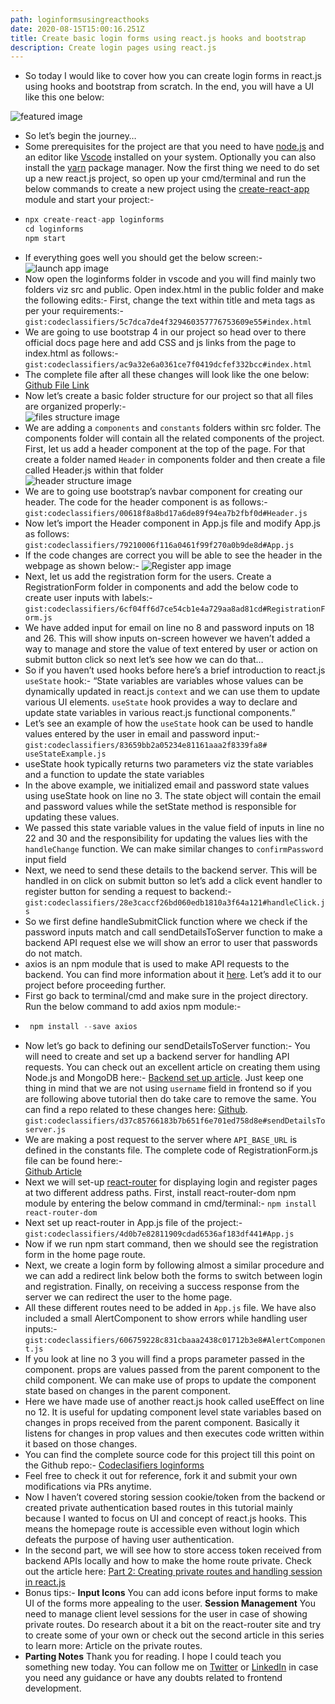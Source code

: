 ```yaml
---
path: loginformsusingreacthooks
date: 2020-08-15T15:00:16.251Z
title: Create basic login forms using react.js hooks and bootstrap
description: Create login pages using react.js
---
```

* So today I would like to cover how you can create login forms in react.js using hooks and bootstrap from scratch. In the end, you will have a UI like this one below:

![featured image](https://res.cloudinary.com/dk22rcdch/image/upload/v1597338639/Blogimages/1_screen3_pahzhf.png "Featured image")

* So let’s begin the journey…
* Some prerequisites for the project are that you need to have [node.js](https://nodejs.org/en/) and an editor like [Vscode](https://code.visualstudio.com/) installed on your system. Optionally you can also install the [yarn](https://classic.yarnpkg.com/en/docs/install) package manager. Now the first thing we need to do set up a new react.js project, so open up your cmd/terminal and run the below commands to create a new project using the [create-react-app](https://github.com/facebook/create-react-app) module and start your project:-
* ```javascript
  npx create-react-app loginforms
  cd loginforms
  npm start
  ```
* If everything goes well you should get the below screen:-
  ![launch app image](https://res.cloudinary.com/dk22rcdch/image/upload/v1597504249/Blogimages/1_fS_ANudeXp3j18tHYv3JdA_b2on9i.png "App Launch image")
* Now open the loginforms folder in vscode and you will find mainly two folders viz src and public. Open index.html in the public folder and make the following edits:-
   First, change the text within title and meta tags as per your requirements:-
  `gist:codeclassifiers/5c7dca7de4f329460357776753609e55#index.html`
* We are going to use bootstrap 4 in our project so head over to there official docs page here and add CSS and js links from the page to index.html as follows:-
  `gist:codeclassifiers/ac9a32e6a0361ce7f0419dcfef332bcc#index.html`
* The complete file after all these changes will look like the one below:
  [Github File Link](https://github.com/codeclassifiers/loginforms/blob/master/public/index.html)
* Now let’s create a basic folder structure for our project so that all files are organized properly:-\
  ![files structure image](https://res.cloudinary.com/dk22rcdch/image/upload/v1597504688/Blogimages/1_Wzx62ntOX7_75f58AA1Zgg_cfprvx.png "File Structure image")
* We are adding a `components` and `constants` folders within src folder. The components folder will contain all the related components of the project. First, let us add a header component at the top of the page.
    For that create a folder named `Header` in components folder and then create a file called Header.js within that folder\
  ![header structure image](https://res.cloudinary.com/dk22rcdch/image/upload/v1597504810/Blogimages/1_WxoZDD0zWDocRIvf-oCxug_aqdlhj.png "Header Structure image")
* We are to going use bootstrap’s navbar component for creating our header. The code for the header component is as follows:- 
  `gist:codeclassifiers/00618f8a8bd17a6de89f94ea7b2fbf0d#Header.js`
* Now let’s import the Header component in App.js file and modify App.js as follows:
    `gist:codeclassifiers/79210006f116a0461f99f270a0b9de8d#App.js`
* If the code changes are correct you will be able to see the header in the webpage as shown below:- 
  ![Register app image](https://res.cloudinary.com/dk22rcdch/image/upload/v1597505075/Blogimages/1_WezyWkBnv84UDfko3oo9aw_ekbd5l.png "Register App image")  
* Next, let us add the registration form for the users. Create a RegistrationForm folder in components and add the below code to create user inputs with labels:-
  `gist:codeclassifiers/6cf04ff6d7ce54cb1e4a729aa8ad81cd#RegistrationForm.js`  
* We have added input for email on line no 8 and password inputs on 18 and 26. This will show inputs on-screen however we haven’t added a way to manage and store the value of text entered by user or action on submit button click so next let’s see how we can do that…
* So if you haven’t used hooks before here’s a brief introduction to react.js `useState` hook:-
  “State variables are variables whose values can be dynamically updated in react.js `context` and we can use them to update various UI elements. `useState` hook provides a way to declare and update state variables in various react.js functional components.”
* Let’s see an example of how the `useState` hook can be used to handle values entered by the user in email and password input:-
  `gist:codeclassifiers/83659bb2a05234e81161aaa2f8339fa8#
  useStateExample.js`
* useState hook typically returns two parameters viz the state variables and a function to update the state variables
* In the above example, we initialized email and password state values using useState hook on line no 3. The state object will contain the email and password values while the setState method is responsible for updating these values. 
* We passed this state variable values in the value field of inputs in line no 22 and 30 and the responsibility for updating the values lies with the `handleChange` function. We can make similar changes to `confirmPassword` input field
* Next, we need to send these details to the backend server. This will be handled in on click on submit button so let’s add a click event handler to register button for sending a request to backend:-
  `gist:codeclassifiers/28e3caccf26bd060edb1810a3f64a121#handleClick.js`  
* So we first define handleSubmitClick function where we check if the password inputs match and call sendDetailsToServer function to make a backend API request else we will show an error to user that passwords do not match.
* axios is an npm module that is used to make API requests to the backend. You can find more information about it [here](https://www.npmjs.com/package/axios). Let’s add it to our project before proceeding further. 
* First go back to terminal/cmd and make sure in the project directory. Run the below command to add axios npm module:-  
* ```javascript
   npm install --save axios
  ```
* Now let’s go back to defining our sendDetailsToServer function:-
    You will need to create and set up a backend server for handling API requests. You can check out an excellent article on creating them using Node.js and MongoDB here:- [Backend set up article](https://dev.to/dipakkr/implementing-authentication-in-nodejs-with-express-and-jwt-codelab-1-j5i). Just keep one thing in mind that we are not using `username` field in frontend so if you are following above tutorial then do take care to remove the same. You can find a repo related to these changes here: [Github](https://github.com/codeclassifiers/quiz-app-backend/blob/master/routes/users.js).
  `gist:codeclassifiers/d37c85766183b7b651f6e701ed758d8e#sendDetailsToserver.js`
* We are making a post request to the server where `API_BASE_URL` is defined in the constants file.
  The complete code of RegistrationForm.js file can be found here:-\
  [Github Article](https://github.com/codeclassifiers/loginforms/blob/master/src/components/RegistrationForm/RegistrationForm.js)
* Next we will set-up [react-router](https://reacttraining.com/react-router/web/guides/quick-start) for displaying login and register pages at two different address paths. First, install react-router-dom npm module by entering the below command in cmd/terminal:-
  `npm install react-router-dom`
* Next set up react-router in App.js file of the project:-
  `gist:codeclassifiers/4d0b7e82811909cdad6536af183df441#App.js`
* Now if we run npm start command, then we should see the registration form in the home page route.
* Next, we create a login form by following almost a similar procedure and we can add a redirect link below both the forms to switch between login and registration. Finally, on receiving a success response from the server we can redirect the user to the home page.
* All these different routes need to be added in `App.js` file. We have also included a small AlertComponent to show errors while handling user inputs:-\
  `gist:codeclassifiers/606759228c831cbaaa2438c01712b3e8#AlertComponent.js`
* If you look at line no 3 you will find a props parameter passed in the component. props are values passed from the parent component to the child component. We can make use of props to update the component state based on changes in the parent component.
* Here we have made use of another react.js hook called useEffect on line no 12. It is useful for updating component level state variables based on changes in props received from the parent component. Basically it listens for changes in prop values and then executes code written within it based on those changes.
* You can find the complete source code for this project till this point on the Github repo:-
  [Codeclasifiers loginforms](https://github.com/codeclassifiers/loginforms/tree/develop-basic-code)  
* Feel free to check it out for reference, fork it and submit your own modifications via PRs anytime.
* Now I haven’t covered storing session cookie/token from the backend or created private authentication based routes in this tutorial mainly because I wanted to focus on UI and concept of react.js hooks. This means the homepage route is accessible even without login which defeats the purpose of having user authentication.
* In the second part, we will see how to store access token received from backend APIs locally and how to make the home route private. Check out the article here:
  [Part 2: Creating private routes and handling session in react.js](https://coderwhodreams.com/blog/creating-private-routes-and-handling-session-in-react-js/)
* Bonus tips:-
  **Input Icons**
  You can add icons before input forms to make UI of the forms more appealing to the user.
  **Session Management**
  You need to manage client level sessions for the user in case of showing private routes. Do research about it a bit on the react-router site and try to create some of your own or check out the second article in this series to learn more: Article on the private routes.  
* **Parting Notes**
  Thank you for reading. I hope I could teach you something new today. You can follow me on [Twitter](https://twitter.com/saurabhnative) or [LinkedIn](https://www.linkedin.com/in/saurabh-mhatre/) in case you need any guidance or have any doubts related to frontend development.
